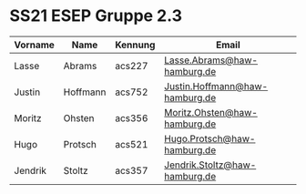 # SS21 ESEP Gruppe 2.3

| Vorname | Name     | Kennung | Email |
|---------|----------|---------|---|
| Lasse   | Abrams   | acs227  | Lasse.Abrams@haw-hamburg.de |
| Justin  | Hoffmann | acs752  | Justin.Hoffmann@haw-hamburg.de |
| Moritz  | Ohsten   | acs356  | Moritz.Ohsten@haw-hamburg.de |
| Hugo    | Protsch  | acs521  | Hugo.Protsch@haw-hamburg.de |
| Jendrik | Stoltz   | acs357  | Jendrik.Stoltz@haw-hamburg.de |
